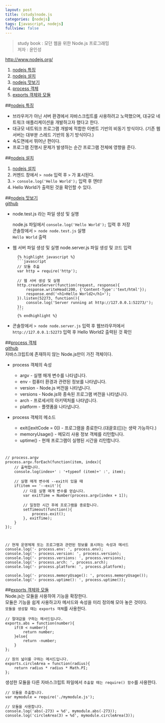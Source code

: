 ```yaml
---
layout: post
title: (study)node.js
categories: [nodejs]
tags: [javascript, nodejs]
fullview: false
---
```


> study book : 모던 웹을 위한 Node.js 프로그래밍  
> 저자 : 윤인성  

<a href="http://www.nodejs.org/">http://www.nodejs.org/</a>  

1. [nodejs 특징](#feature)  
1. [nodejs 설치](#setup)  
1. [nodejs 맛보기](#practice)  
1. [process 객체](#process)  
1. [exports 객체와 모듈](#exports)  

##<a href="#" name="feature">nodejs 특징</a>  

- 브라우저가 아닌 서버 환경에서 자바스크립트를 사용하려고 노력했으며, 대규모 네트워크 애플리케이션을 개발하고자 했다고 한다.  
- 대규모 네트워크 프로그램 개발에 적합한 이벤트 기반의 비동기 방식이다. (기존 웹 서버는 대부분 스레드 기반의 동기 방식이다.)  
- 속도면에서 뛰어난 편이다.  
- 프로그램 진행시 문제가 발생하는 순간 프로그램 전체에 영향을 준다.  

##<a href="#" name="setup">nodejs 설치</a>  

1. [nodejs 설치](http://www.nodejs.org/download/ "nodejs 설치")  
1. 커멘드 창에서 `> node` 입력 후 `>` 가 표시된다.  
1. `> console.log('Hello World');` 입력 후 엔터!  
1. Hello World가 출력된 것을 확인할 수 있다.  

##<a href="#" name="practice">nodejs 맛보기</a>  
<a href="https://github.com/smilesol85/smilesol85.github.com/tree/master/dev/nodejs/test"  class="btn btn-info">github</a>  

- node.test.js 라는 파일 생성 및 실행
    
	node.js 파일에서 `console.log('Hello World');` 입력 후 저장  
	콘솔창에서 `> node node.test.js` 실행  
	`Hello World` 출력  
    
- 웹 서버 파일 생성 및 실행
	node.server.js 파일 생성 및 코드 입력  
                
        {% highlight javascript %}
        ```javascript
        // 모듈 추출
        var http = require('http');
        
        // 웹 서버 생성 및 실행
        http.createServer(function(request, response){
            response.writeHead(200, {'Content-Type':'text/html'});
            response.end('<h1>Hello World2</h1>');
        }).listen(52273, function(){
            console.log('Server running at http://127.0.0.1:52273/');
        });
        ```
        {% endhighlight %}
        
- 콘솔창에서 `> node node.server.js` 입력 후 웹브라우저에서 `http://127.0.0.1:52273` 입력 후 Hello World2 출력된 것 확인  

##<a href="#" name="process">process 객체</a>  
<a href="https://github.com/smilesol85/smilesol85.github.com/tree/master/dev/nodejs/test"  class="btn btn-info">github</a>  
자바스크립트에 존재하지 않는 Node.js만이 가진 객체이다.  

- process 객체의 속성
    + argv - 실행 매개 변수를 나타냅니다.  
    + env - 컴퓨터 환경과 관련된 정보를 나타냅니다.  
    + version - Node.js 버전을 나타냅니다.  
    + versions - Node.js와 종속된 프로그램 버전을 나타냅니다.  
    + arch - 프로세서의 아키텍처를 나타냅니다.  
    + platform - 플랫폼을 나타냅니다.  
    
- process 객체의 메소드  
    + exit([exitCode = 0]) - 프로그램을 종료한다.(대괄호([])는 생략 가능하다.)  
    + memoryUsage() - 메모리 사용 정보 객체를 리턴합니다.  
    + uptime() - 현재 프로그램이 실행된 시간을 리턴합니다.  
    
#  
    
    // process.argv
    process.argv.forEach(function(item, index){
        // 출력합니다.
        console.log(index+' : '+typeof (item)+' :', item);
    
        // 실행 매개 변수에 --exit이 있을 때
        if(item == '--exit'){
            // 다음 실행 매개 변수를 얻습니다.
            var exitTime = Number(process.argv[index + 1]);
    
            // 일정한 시간 후에 프로그램을 종료합니다.
            setTimeout(function(){
                process.exit();
            }, exitTime);
        }
    });
    
#  
    
    // 현재 운영체제 또는 프로그램과 관련된 정보를 표시하는 속성과 메서드
    console.log('- process.env: ', process.env);
    console.log('- process.version: ', process.version);
    console.log('- process.versions: ', process.versions);
    console.log('- process.arch: ', process.arch);
    console.log('- process.platform: ', process.platform);
    
    console.log('- process.memoryUsage(): ', process.memoryUsage());
    console.log('- process.uptime(): ', process.uptime());
    
##<a href="#" name="exports">exports 객체와 모듈</a>  
Node.js는 모듈을 사용하여 기능을 확장한다.  
모듈은 기능을 쉽게 사용하고자 메서드와 속성을 미리 정의해 모아 놓은 것이다.  
`모듈을 생성할 때는 exports 객체`를 사용한다.  
    
    // 절대값을 구하는 메서드입니다.
    exports.abs = function(number){
        if(0 < number){
            return number;
        }else{
            return -number;
        }
    };
    
    // 원의 넓이를 구하는 메서드입니다.
    exports.circleArea = function(radius){
        return radius * radius * Math.PI;
    };
    
생성한 모듈을 다른 자바스크립트 파일에서 `추출할 때는 require() 함수`를 사용한다.  
    
    // 모듈을 추출합니다.
    var mymodule = require('./mymodule.js');
    
    // 모듈을 사용합니다.
    console.log('abs(-273) = %d', mymodule.abs(-273));
    console.log('circleArea(3) = %d', mymodule.circleArea(3));
    
